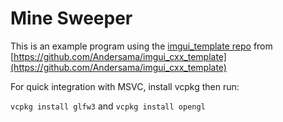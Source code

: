 # Mine Sweeper

This is an example program using the [imgui_template repo](https://github.com/Andersama/imgui_cxx_template) from 
[https://github.com/Andersama/imgui_cxx_template](https://github.com/Andersama/imgui_cxx_template)

For quick integration with MSVC, install vcpkg then run:

`vcpkg install glfw3` and `vcpkg install opengl`